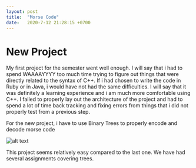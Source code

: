 ```yaml
---
layout: post
title:  "Morse Code"
date:   2020-7-12 21:28:15 +0700
---
```


# New Project

My first project for the semester went well enough. I will say that i had to spend WAAAAYYYY too much time trying to figure out things that were directly related to the syntax of C++. If i had chosen to write the code in Ruby or in Java, i would have not had the same difficulties. I will say that it was definitely a learning experience and i am much more comfortable using C++. I failed to properly lay out the architecture of the project and had to spend a lot of time back tracking and fixing errors from things that i did not properly test from a previous step.


For the new project, i have to use Binary Trees to properly encode and decode morse code

![alt text](
https://upload.wikimedia.org/wikipedia/commons/thumb/1/19/Morse-code-tree.svg/320px-Morse-code-tree.svg.png)

This project seems relatively easy compared to the last one. We have had several assignments covering trees. 
